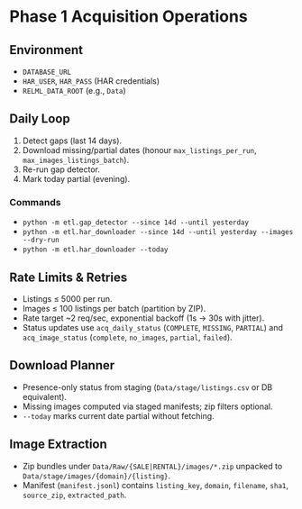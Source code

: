 ﻿# Phase 1 Acquisition Operations

## Environment
- `DATABASE_URL`
- `HAR_USER`, `HAR_PASS` (HAR credentials)
- `RELML_DATA_ROOT` (e.g., `Data`)

## Daily Loop
1. Detect gaps (last 14 days).
2. Download missing/partial dates (honour `max_listings_per_run`, `max_images_listings_batch`).
3. Re-run gap detector.
4. Mark today partial (evening).

### Commands
- `python -m etl.gap_detector --since 14d --until yesterday`
- `python -m etl.har_downloader --since 14d --until yesterday --images --dry-run`
- `python -m etl.har_downloader --today`

## Rate Limits & Retries
- Listings ≤ 5000 per run.
- Images ≤ 100 listings per batch (partition by ZIP).
- Rate target ~2 req/sec, exponential backoff (1s → 30s with jitter).
- Status updates use `acq_daily_status` (`COMPLETE`, `MISSING`, `PARTIAL`) and `acq_image_status` (`complete`, `no_images`, `partial`, `failed`).

## Download Planner
- Presence-only status from staging (`Data/stage/listings.csv` or DB equivalent).
- Missing images computed via staged manifests; zip filters optional.
- `--today` marks current date partial without fetching.

## Image Extraction
- Zip bundles under `Data/Raw/{SALE|RENTAL}/images/*.zip` unpacked to `Data/stage/images/{domain}/{listing}`.
- Manifest (`manifest.jsonl`) contains `listing_key`, `domain`, `filename`, `sha1`, `source_zip`, `extracted_path`.
